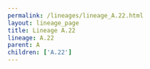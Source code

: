 ```yaml
---
permalink: /lineages/lineage_A.22.html
layout: lineage_page
title: Lineage A.22
lineage: A.22
parent: A
children: ['A.22']
---
```

